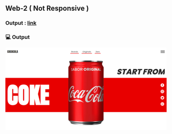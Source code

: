 ## Web-2 ( Not Responsive )

### Output : [link](https://sm8uti.github.io/GSAP-Websites/Web-2/)

### 💻 Output

![output.png](./output.png)
